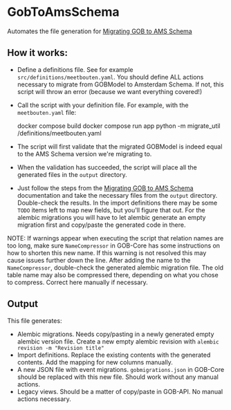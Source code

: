 # GobToAmsSchema
Automates the file generation for [Migrating GOB to AMS Schema](https://dev.azure.com/CloudCompetenceCenter/Datateam%20Basis%20en%20Kernregistraties/_wiki/wikis/Datateam-Basis-en-Kernregistraties.wiki/5316/How-to-GOB-Registratie-omzetten-naar-Amsterdam-Schema)

## How it works:
- Define a definitions file. See for example `src/definitions/meetbouten.yaml`. You should define ALL actions necessary
to migrate from GOBModel to Amsterdam Schema. If not, this script will throw an error (because we want everything
covered!)
- Call the script with your definition file. For example, with the `meetbouten.yaml` file:


    docker compose build
    docker compose run app python -m migrate_util /definitions/meetbouten.yaml

- The script will first validate that the migrated GOBModel is indeed equal to the AMS Schema version we're migrating to.
- When the validation has succeeded, the script will place all the generated files in the `output` directory.
- Just follow the steps from the [Migrating GOB to AMS Schema](https://dev.azure.com/CloudCompetenceCenter/Datateam%20Basis%20en%20Kernregistraties/_wiki/wikis/Datateam-Basis-en-Kernregistraties.wiki/5316/How-to-GOB-Registratie-omzetten-naar-Amsterdam-Schema)
documentation and take the necessary files from the `output` directory. Double-check the results. In the import definitions there
may be some `TODO` items left to map new fields, but you'll figure that out. For the alembic migrations you will have to
let alembic generate an empty migration first and copy/paste the generated code in there.

NOTE: If warnings appear when executing the script that relation names are too long, make sure `NameCompressor` in
GOB-Core has some instructions on how to shorten this new name. If this warning is not resolved this may cause issues
further down the line. After adding the name to the `NameCompressor`, double-check the generated alembic migration file.
The old table name may also be compressed there, depending on what you chose to compress. Correct here manually if
necessary.

## Output
This file generates:

- Alembic migrations. Needs copy/pasting in a newly generated empty alembic version file. Create a new empty alembic revision with `alembic revision -m "Revision title"`
- Import definitions. Replace the existing contents with the generated contents. Add the mapping for new columns manually.
- A new JSON file with event migrations. `gobmigrations.json` in GOB-Core should be replaced with this new file. 
Should work without any manual actions.
- Legacy views. Should be a matter of copy/paste in GOB-API. No manual actions necessary.
